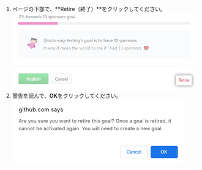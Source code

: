 1. ページの下部で、**Retire（終了）**をクリックしてください。 ![終了ボタン](/assets/images/help/sponsors/retire-goal-button.png)
2. 警告を読んで、**OK**をクリックしてください。 ![目標の終了に関する警告](/assets/images/help/sponsors/confirm-retire-goal.png)
